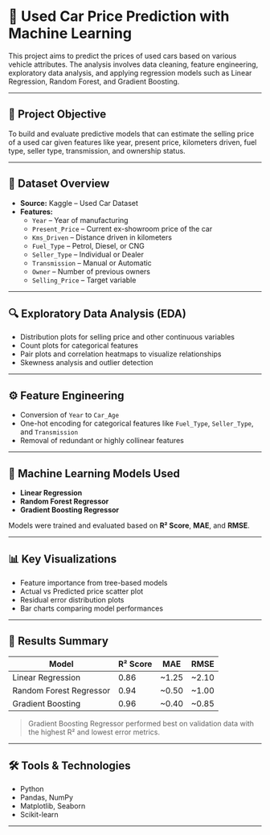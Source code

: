 # 🚗 Used Car Price Prediction with Machine Learning

This project aims to predict the prices of used cars based on various vehicle attributes. The analysis involves data cleaning, feature engineering, exploratory data analysis, and applying regression models such as Linear Regression, Random Forest, and Gradient Boosting.

---

## 🎯 Project Objective

To build and evaluate predictive models that can estimate the selling price of a used car given features like year, present price, kilometers driven, fuel type, seller type, transmission, and ownership status.

---

## 📁 Dataset Overview

- **Source:** Kaggle – Used Car Dataset
- **Features:**
  - `Year` – Year of manufacturing
  - `Present_Price` – Current ex-showroom price of the car
  - `Kms_Driven` – Distance driven in kilometers
  - `Fuel_Type` – Petrol, Diesel, or CNG
  - `Seller_Type` – Individual or Dealer
  - `Transmission` – Manual or Automatic
  - `Owner` – Number of previous owners
  - `Selling_Price` – Target variable

---

## 🔍 Exploratory Data Analysis (EDA)

- Distribution plots for selling price and other continuous variables
- Count plots for categorical features
- Pair plots and correlation heatmaps to visualize relationships
- Skewness analysis and outlier detection

---

## ⚙️ Feature Engineering

- Conversion of `Year` to `Car_Age`
- One-hot encoding for categorical features like `Fuel_Type`, `Seller_Type`, and `Transmission`
- Removal of redundant or highly collinear features

---

## 🧠 Machine Learning Models Used

- **Linear Regression**
- **Random Forest Regressor**
- **Gradient Boosting Regressor**

Models were trained and evaluated based on **R² Score**, **MAE**, and **RMSE**.

---

## 📊 Key Visualizations

- Feature importance from tree-based models
- Actual vs Predicted price scatter plot
- Residual error distribution plots
- Bar charts comparing model performances

---

## 🧪 Results Summary

| Model                  | R² Score | MAE     | RMSE    |
|------------------------|----------|---------|---------|
| Linear Regression      | 0.86     | ~1.25   | ~2.10   |
| Random Forest Regressor| 0.94     | ~0.50   | ~1.00   |
| Gradient Boosting      | 0.96     | ~0.40   | ~0.85   |

> Gradient Boosting Regressor performed best on validation data with the highest R² and lowest error metrics.

---

## 🛠️ Tools & Technologies

- Python
- Pandas, NumPy
- Matplotlib, Seaborn
- Scikit-learn

---






